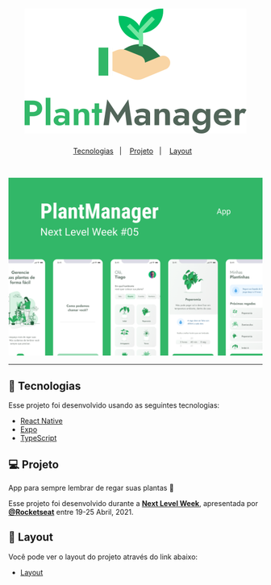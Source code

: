 <h1 align="center">
    <img alt="PlantManager" title="PlantManager" src=".github/logo.svg" />
</h1>

<p align="center">
  <a href="#-tecnologias">Tecnologias</a>&nbsp;&nbsp;&nbsp;|&nbsp;&nbsp;&nbsp;
  <a href="#-projeto">Projeto</a>&nbsp;&nbsp;&nbsp;|&nbsp;&nbsp;&nbsp;
  <a href="#-layout">Layout</a>&nbsp;&nbsp;&nbsp;
</p>

<br>

<p align="center">
  <img alt="PlantManager" src=".github/plantmanager-preview.png">
</p>

---

## 🧪 Tecnologias

Esse projeto foi desenvolvido usando as seguintes tecnologias:

- [React Native](https://reactnative.dev/)
- [Expo](https://expo.io/)
- [TypeScript](https://www.typescriptlang.org/)

## 💻 Projeto

App para sempre lembrar de regar suas plantas 🌱

Esse projeto foi desenvolvido durante a **[Next Level Week](https://nextlevelweek.com/)**, apresentada por **[@Rocketseat](https://github.com/Rocketseat)** entre 19-25 Abril, 2021.

## 🔖 Layout

Você pode ver o layout do projeto através do link abaixo:

- [Layout](https://www.figma.com/file/IhQRtrOZdu3TrvkPYREzOy/PlantManager) 
